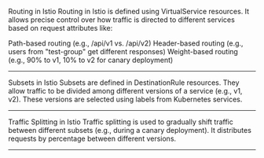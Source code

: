 Routing in Istio
Routing in Istio is defined using VirtualService resources. It allows precise control over how traffic is directed to different services based on request attributes like:

Path-based routing (e.g., /api/v1 vs. /api/v2)
Header-based routing (e.g., users from "test-group" get different responses)
Weight-based routing (e.g., 90% to v1, 10% to v2 for canary deployment)

---

Subsets in Istio
Subsets are defined in DestinationRule resources. They allow traffic to be divided among different versions of a service (e.g., v1, v2). These versions are selected using labels from Kubernetes services.

---

Traffic Splitting in Istio
Traffic splitting is used to gradually shift traffic between different subsets (e.g., during a canary deployment). It distributes requests by percentage between different versions.

---
